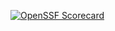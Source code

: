 [![OpenSSF Scorecard](https://api.securityscorecards.dev/projects/github.com/{dementoh}/{https://github.com/dementoh/SimonGame.git}/badge)](https://securityscorecards.dev/viewer/?uri=github.com/{dementoh}/{https://github.com/dementoh/SimonGame.git})
